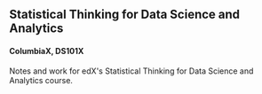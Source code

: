 ## Statistical Thinking for Data Science and Analytics

#### ColumbiaX, DS101X

Notes and work for edX's Statistical Thinking for Data Science and Analytics
course.

